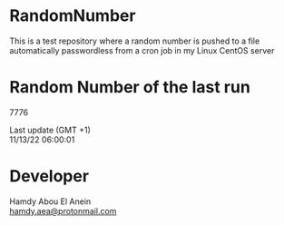 # RandomNumber    
This is a test repository where a random number is pushed to a file automatically passwordless from a cron job in my Linux CentOS server    
# Random Number of the last run   
7776
      
Last update (GMT +1)    
11/13/22 06:00:01
# Developer    
Hamdy Abou El Anein   
hamdy.aea@protonmail.com
